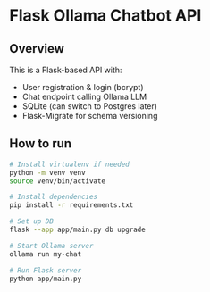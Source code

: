 # Flask Ollama Chatbot API

## Overview
This is a Flask-based API with:
- User registration & login (bcrypt)
- Chat endpoint calling Ollama LLM
- SQLite (can switch to Postgres later)
- Flask-Migrate for schema versioning

## How to run

```bash
# Install virtualenv if needed
python -m venv venv
source venv/bin/activate

# Install dependencies
pip install -r requirements.txt

# Set up DB
flask --app app/main.py db upgrade

# Start Ollama server
ollama run my-chat

# Run Flask server
python app/main.py

